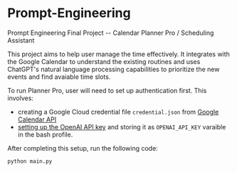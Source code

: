 # Prompt-Engineering
Prompt Engineering Final Project -- Calendar Planner Pro / Scheduling Assistant

This project aims to help user manage the time effectively. It integrates with the Google Calendar to understand the existing routines and uses ChatGPT's natural language processing capabilities to prioritize the new events and find avaiable time slots.

To run Planner Pro, user will need to set up authentication first. This involves:
- creating a Google Cloud credential file `credential.json` from [Google Calendar API](https://developers.google.com/calendar/api/guides/overview)
- [setting up the OpenAI API key](https://openai.com/blog/openai-api) and storing it as `OPENAI_API_KEY` varaible in the bash profile. 


After completing this setup, run the following code:
```python
python main.py
```

